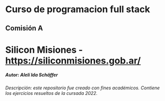 # Curso de programacion full stack
 Comisión A 
-----------

Silicon Misiones - https://siliconmisiones.gob.ar/
=======

##### Autor: Alelí Ida Schäffer
###### Descripción: este repositorio fue creado con fines académicos. Contiene los ejercicios resueltos de la cursada 2022.

